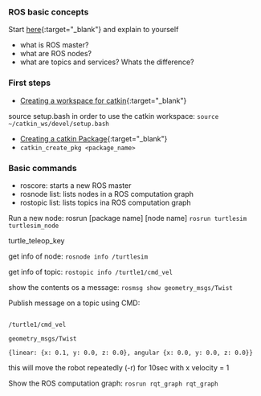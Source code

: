 ### ROS basic concepts

Start [here](http://wiki.ros.org/ROS/Concepts){:target="_blank"} and explain to yourself
- what is ROS master?
- what are ROS nodes?
- what are topics and services? Whats the difference? 

### First steps
- [Creating a workspace for catkin](http://wiki.ros.org/catkin/Tutorials/create_a_workspace){:target="_blank"}

source setup.bash in order to use the catkin workspace: 
`source ~/catkin_ws/devel/setup.bash`

- [Creating a catkin Package](http://wiki.ros.org/catkin/Tutorials/CreatingPackage){:target="_blank"} 
- `catkin_create_pkg <package_name>`

### Basic commands

- roscore: starts a new ROS master
- rosnode list: lists nodes in a ROS computation graph
- rostopic list: lists topics ina ROS computation graph

Run a new node: rosrun [package name] [node name]
``` rosrun turtlesim turtlesim_node ```

turtle_teleop_key

get info of node: `rosnode info /turtlesim`

get info of topic: `rostopic info /turtle1/cmd_vel`

show the contents os a message: `rosmsg show geometry_msgs/Twist`

Publish message on a topic using CMD:

``` rostopic pub -r 10

/turtle1/cmd_vel

geometry_msgs/Twist

{linear: {x: 0.1, y: 0.0, z: 0.0}, angular {x: 0.0, y: 0.0, z: 0.0}} 
```

this will move the robot repeatedly (-r) for 10sec with x velocity = 1

Show the ROS computation graph: `rosrun rqt_graph rqt_graph`
